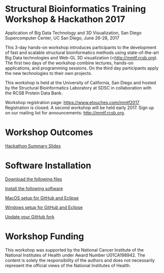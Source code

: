 # Structural Bioinformatics Training Workshop &amp; Hackathon 2017
Application of Big Data Technology and 3D Visualization,
San Diego Supercomputer Center, UC San Diego, June 26-28, 2017

This 3-day hands-on workshop introduces participants to the development of fast and scalable structural bioinformatics methods using state-of-the-art Big Data technologies and Web-GL 3D visualization (<http://mmtf.rcsb.org). The first two days of the workshop combine lectures, hands-on applications, and programming sessions. On the third day participants apply the new technologies to their own projects.

This workshop is held at the University of California, San Diego and hosted by the Structural Bioinformatics Laboratory at SDSC in collaboration with the RCSB Protein Data Bank.

Workshop registration page: <https://www.etouches.com/mmtf2017>
Registration is closed. A second workshop will be held early 2017. Sign up
on our mailing list for announcements: <http://mmtf.rcsb.org>.

# Workshop Outcomes
[Hackathon Summary Slides](9-hackathon/MMTF2017-Summary.pdf)

# Software Installation

[Download the following files](setup/FileDownload.pdf)


[Install the following software](setup/SoftwareSetup.pdf)


[MacOS setup for GitHub and Eclipse](setup/GitHub_Eclipse_Setup_MacOS.pdf)

[Windows setup for GitHub and Eclipse](setup/GitHub_Eclipse_Setup_Windows.pdf)

[Update your GitHub fork](2-intro-spark/MMTF2017-Software_installation.pdf)

# Workshop Funding
This workshop was supported by the National Cancer Institute of the National Institutes of Health under Award Number U01CA198942. The content is solely the responsibility of the authors and does not necessarily represent the official views of the National Institutes of Health.
